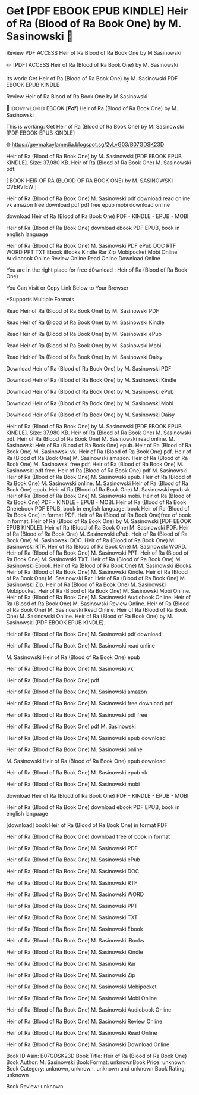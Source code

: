 # Get [PDF EBOOK EPUB KINDLE] Heir of Ra (Blood of Ra Book One) by  M. Sasinowski 📨
Review PDF ACCESS Heir of Ra Blood of Ra Book One by M Sasinowski

✏️ [PDF] ACCESS Heir of Ra (Blood of Ra Book One) by M. Sasinowski

Its work: Get Heir of Ra (Blood of Ra Book One) by M. Sasinowski PDF EBOOK EPUB KINDLE


Review Heir of Ra Blood of Ra Book One by M Sasinowski

📨 𝔻𝕆𝕎ℕ𝕃𝕆𝔸𝔻 EBOOK [𝑷𝒅𝒇] Heir of Ra (Blood of Ra Book One) by M. Sasinowski

This is working: Get Heir of Ra (Blood of Ra Book One) by M. Sasinowski [PDF EBOOK EPUB KINDLE]



🌐 https://gevmakaylamedia.blogspot.sg/2vLvG03/B07GDSK23D



Heir of Ra (Blood of Ra Book One) by M. Sasinowski [PDF EBOOK EPUB KINDLE]. Size: 37,980 KB. Heir of Ra (Blood of Ra Book One) M. Sasinowski pdf.

[ BOOK HEIR OF RA (BLOOD OF RA BOOK ONE) by M. SASINOWSKI OVERVIEW ]

Heir of Ra (Blood of Ra Book One) M. Sasinowski pdf download read online vk amazon free download pdf pdf free epub mobi download online

download Heir of Ra (Blood of Ra Book One) PDF - KINDLE - EPUB - MOBI

Heir of Ra (Blood of Ra Book One) download ebook PDF EPUB, book in english language

Heir of Ra (Blood of Ra Book One) M. Sasinowski PDF ePub DOC RTF WORD PPT TXT Ebook iBooks Kindle Rar Zip Mobipocket Mobi Online Audiobook Online Review Online Read Online Download Online

You are in the right place for free d0wnload : Heir of Ra (Blood of Ra Book One)

You Can Visit or Copy Link Below to Your Browser

*Supports Multiple Formats

Read Heir of Ra (Blood of Ra Book One) by M. Sasinowski PDF

Read Heir of Ra (Blood of Ra Book One) by M. Sasinowski Kindle

Read Heir of Ra (Blood of Ra Book One) by M. Sasinowski ePub

Read Heir of Ra (Blood of Ra Book One) by M. Sasinowski Mobi

Read Heir of Ra (Blood of Ra Book One) by M. Sasinowski Daisy

Download Heir of Ra (Blood of Ra Book One) by M. Sasinowski PDF

Download Heir of Ra (Blood of Ra Book One) by M. Sasinowski Kindle

Download Heir of Ra (Blood of Ra Book One) by M. Sasinowski ePub

Download Heir of Ra (Blood of Ra Book One) by M. Sasinowski Mobi

Download Heir of Ra (Blood of Ra Book One) by M. Sasinowski Daisy

Heir of Ra (Blood of Ra Book One) by M. Sasinowski [PDF EBOOK EPUB KINDLE]. Size: 37,980 KB. Heir of Ra (Blood of Ra Book One) M. Sasinowski pdf. Heir of Ra (Blood of Ra Book One) M. Sasinowski read online. M. Sasinowski Heir of Ra (Blood of Ra Book One) epub. Heir of Ra (Blood of Ra Book One) M. Sasinowski vk. Heir of Ra (Blood of Ra Book One) pdf. Heir of Ra (Blood of Ra Book One) M. Sasinowski amazon. Heir of Ra (Blood of Ra Book One) M. Sasinowski free pdf. Heir of Ra (Blood of Ra Book One) M. Sasinowski pdf free. Heir of Ra (Blood of Ra Book One) pdf M. Sasinowski. Heir of Ra (Blood of Ra Book One) M. Sasinowski epub. Heir of Ra (Blood of Ra Book One) M. Sasinowski online. M. Sasinowski Heir of Ra (Blood of Ra Book One) epub. Heir of Ra (Blood of Ra Book One) M. Sasinowski epub vk. Heir of Ra (Blood of Ra Book One) M. Sasinowski mobi. Heir of Ra (Blood of Ra Book One) PDF - KINDLE - EPUB - MOBI. Heir of Ra (Blood of Ra Book One)ebook PDF EPUB, book in english language. book Heir of Ra (Blood of Ra Book One) in format PDF. Heir of Ra (Blood of Ra Book One)free of book in format. Heir of Ra (Blood of Ra Book One) by M. Sasinowski [PDF EBOOK EPUB KINDLE]. Heir of Ra (Blood of Ra Book One) M. Sasinowski PDF. Heir of Ra (Blood of Ra Book One) M. Sasinowski ePub. Heir of Ra (Blood of Ra Book One) M. Sasinowski DOC. Heir of Ra (Blood of Ra Book One) M. Sasinowski RTF. Heir of Ra (Blood of Ra Book One) M. Sasinowski WORD. Heir of Ra (Blood of Ra Book One) M. Sasinowski PPT. Heir of Ra (Blood of Ra Book One) M. Sasinowski TXT. Heir of Ra (Blood of Ra Book One) M. Sasinowski Ebook. Heir of Ra (Blood of Ra Book One) M. Sasinowski iBooks. Heir of Ra (Blood of Ra Book One) M. Sasinowski Kindle. Heir of Ra (Blood of Ra Book One) M. Sasinowski Rar. Heir of Ra (Blood of Ra Book One) M. Sasinowski Zip. Heir of Ra (Blood of Ra Book One) M. Sasinowski Mobipocket. Heir of Ra (Blood of Ra Book One) M. Sasinowski Mobi Online. Heir of Ra (Blood of Ra Book One) M. Sasinowski Audiobook Online. Heir of Ra (Blood of Ra Book One) M. Sasinowski Review Online. Heir of Ra (Blood of Ra Book One) M. Sasinowski Read Online. Heir of Ra (Blood of Ra Book One) M. Sasinowski Online. Heir of Ra (Blood of Ra Book One) by M. Sasinowski [PDF EBOOK EPUB KINDLE].

Heir of Ra (Blood of Ra Book One) M. Sasinowski pdf download

Heir of Ra (Blood of Ra Book One) M. Sasinowski read online

M. Sasinowski Heir of Ra (Blood of Ra Book One) epub

Heir of Ra (Blood of Ra Book One) M. Sasinowski vk

Heir of Ra (Blood of Ra Book One) pdf

Heir of Ra (Blood of Ra Book One) M. Sasinowski amazon

Heir of Ra (Blood of Ra Book One) M. Sasinowski free download pdf

Heir of Ra (Blood of Ra Book One) M. Sasinowski pdf free

Heir of Ra (Blood of Ra Book One) pdf M. Sasinowski

Heir of Ra (Blood of Ra Book One) M. Sasinowski epub download

Heir of Ra (Blood of Ra Book One) M. Sasinowski online

M. Sasinowski Heir of Ra (Blood of Ra Book One) epub download

Heir of Ra (Blood of Ra Book One) M. Sasinowski epub vk

Heir of Ra (Blood of Ra Book One) M. Sasinowski mobi

download Heir of Ra (Blood of Ra Book One) PDF - KINDLE - EPUB - MOBI

Heir of Ra (Blood of Ra Book One) download ebook PDF EPUB, book in english language

[download] book Heir of Ra (Blood of Ra Book One) in format PDF

Heir of Ra (Blood of Ra Book One) download free of book in format

Heir of Ra (Blood of Ra Book One) M. Sasinowski PDF

Heir of Ra (Blood of Ra Book One) M. Sasinowski ePub

Heir of Ra (Blood of Ra Book One) M. Sasinowski DOC

Heir of Ra (Blood of Ra Book One) M. Sasinowski RTF

Heir of Ra (Blood of Ra Book One) M. Sasinowski WORD

Heir of Ra (Blood of Ra Book One) M. Sasinowski PPT

Heir of Ra (Blood of Ra Book One) M. Sasinowski TXT

Heir of Ra (Blood of Ra Book One) M. Sasinowski Ebook

Heir of Ra (Blood of Ra Book One) M. Sasinowski iBooks

Heir of Ra (Blood of Ra Book One) M. Sasinowski Kindle

Heir of Ra (Blood of Ra Book One) M. Sasinowski Rar

Heir of Ra (Blood of Ra Book One) M. Sasinowski Zip

Heir of Ra (Blood of Ra Book One) M. Sasinowski Mobipocket

Heir of Ra (Blood of Ra Book One) M. Sasinowski Mobi Online

Heir of Ra (Blood of Ra Book One) M. Sasinowski Audiobook Online

Heir of Ra (Blood of Ra Book One) M. Sasinowski Review Online

Heir of Ra (Blood of Ra Book One) M. Sasinowski Read Online

Heir of Ra (Blood of Ra Book One) M. Sasinowski Download Online

Book ID Asin: B07GDSK23D
Book Title: Heir of Ra (Blood of Ra Book One)
Book Author: M. Sasinowski
Book Format: unknownBook Price: unknown
Book Category: unknown, unknown, unknown and unknown
Book Rating: unknown

Book Review: unknown
